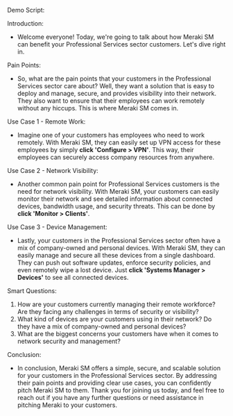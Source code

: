 Demo Script:

Introduction:
- Welcome everyone! Today, we're going to talk about how Meraki SM can benefit your Professional Services sector customers. Let's dive right in.

Pain Points:
- So, what are the pain points that your customers in the Professional Services sector care about? Well, they want a solution that is easy to deploy and manage, secure, and provides visibility into their network. They also want to ensure that their employees can work remotely without any hiccups. This is where Meraki SM comes in.

Use Case 1 - Remote Work:
- Imagine one of your customers has employees who need to work remotely. With Meraki SM, they can easily set up VPN access for these employees by simply **click 'Configure > VPN'**. This way, their employees can securely access company resources from anywhere.

Use Case 2 - Network Visibility:
- Another common pain point for Professional Services customers is the need for network visibility. With Meraki SM, your customers can easily monitor their network and see detailed information about connected devices, bandwidth usage, and security threats. This can be done by **click 'Monitor > Clients'**.

Use Case 3 - Device Management:
- Lastly, your customers in the Professional Services sector often have a mix of company-owned and personal devices. With Meraki SM, they can easily manage and secure all these devices from a single dashboard. They can push out software updates, enforce security policies, and even remotely wipe a lost device. Just **click 'Systems Manager > Devices'** to see all connected devices.

Smart Questions:
1. How are your customers currently managing their remote workforce? Are they facing any challenges in terms of security or visibility?
2. What kind of devices are your customers using in their network? Do they have a mix of company-owned and personal devices?
3. What are the biggest concerns your customers have when it comes to network security and management?

Conclusion:
- In conclusion, Meraki SM offers a simple, secure, and scalable solution for your customers in the Professional Services sector. By addressing their pain points and providing clear use cases, you can confidently pitch Meraki SM to them. Thank you for joining us today, and feel free to reach out if you have any further questions or need assistance in pitching Meraki to your customers.